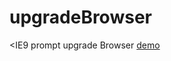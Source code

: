 # upgradeBrowser
&lt;IE9 prompt upgrade Browser
[demo](http://htmlpreview.github.io/?https://github.com/kacoro/upgradeBrowser/blob/master/upgradeBrowser.html)
